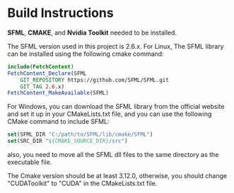 # Build Instructions

**SFML**, **CMAKE**, and **Nvidia Toolkit** needed to be installed.

The SFML version used in this project is 2.6.x.
For Linux, The SFML library can be installed using the following cmake command:
```cmake
include(FetchContent)
FetchContent_Declare(SFML
    GIT_REPOSITORY https://github.com/SFML/SFML.git
    GIT_TAG 2.6.x)
FetchContent_MakeAvailable(SFML)
```
For Windows, you can download the SFML library from the official website and set it up in your CMakeLists.txt file, and you can use the following CMake command to include SFML:
```cmake
set(SFML_DIR "C:/path/to/SFML/lib/cmake/SFML")
set(SRC_DIR "${CMAKE_SOURCE_DIR}/src")
```
also, you need to move all the SFML dll files to the same directory as the executable file.

The Cmake version should be at least 3.12.0, otherwise, you should change "CUDAToolkit" to "CUDA" in the CMakeLists.txt file.
